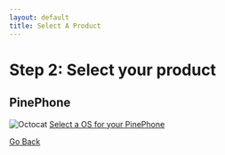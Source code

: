```yaml
---
layout: default
title: Select A Product
---
```


# Step 2: Select your product

## PinePhone
![Octocat](https://github.githubassets.com/images/icons/emoji/octocat.png)
[Select a OS for your PinePhone](pinephone.html)


[Go Back](getting-started.html)
